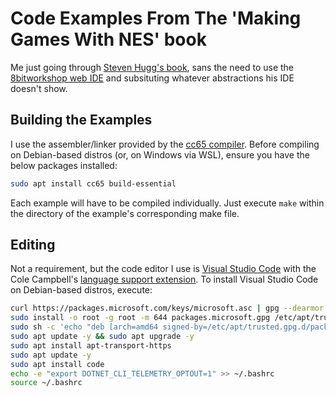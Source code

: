 # Code Examples From The 'Making Games With NES' book

Me just going through [Steven Hugg's book][4], sans the need to use the [8bitworkshop web IDE][5] and subsituting whatever abstractions his IDE doesn't show.

## Building the Examples

I use the assembler/linker provided by the [cc65 compiler][1].  Before compiling on Debian-based distros (or, on Windows via WSL), ensure you have the below packages installed:

```bash
sudo apt install cc65 build-essential
```

Each example will have to be compiled individually.  Just execute `make` within the directory of the example's corresponding make file.

## Editing

Not a requirement, but the code editor I use is [Visual Studio Code][2] with the Cole Campbell's [language support extension][3].  To install Visual Studio Code on Debian-based distros, execute:

```bash
curl https://packages.microsoft.com/keys/microsoft.asc | gpg --dearmor > packages.microsoft.gpg
sudo install -o root -g root -m 644 packages.microsoft.gpg /etc/apt/trusted.gpg.d/
sudo sh -c 'echo "deb [arch=amd64 signed-by=/etc/apt/trusted.gpg.d/packages.microsoft.gpg] https://packages.microsoft.com/repos/vscode stable main" > /etc/apt/sources.list.d/vscode.list'
sudo apt update -y && sudo apt upgrade -y
sudo apt install apt-transport-https
sudo apt update -y
sudo apt install code
echo -e "export DOTNET_CLI_TELEMETRY_OPTOUT=1" >> ~/.bashrc
source ~/.bashrc
```

[1]: https://cc65.github.io/index.html
[2]: https://code.visualstudio.com
[3]: https://github.com/tlgkccampbell/code-ca65
[4]: https://www.amazon.com/gp/product/1075952727/ref=as_li_tl?ie=UTF8&camp=1789&creative=9325&creativeASIN=1075952727&linkCode=as2&tag=pzp-20&linkId=633176e8b36fea7f927020e2c322d80a
[5]: https://8bitworkshop.com/
